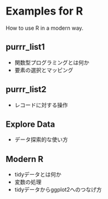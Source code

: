 # Examples for R
How to use R in a modern way.

## purrr_list1
* 関数型プログラミングとは何か
* 要素の選択とマッピング

## purrr_list2
* レコードに対する操作

## Explore Data
* データ探索的な使い方

## Modern R
* tidyデータとは何か
* 変数の処理
* tidyデータからggplot2へのつなげ方
